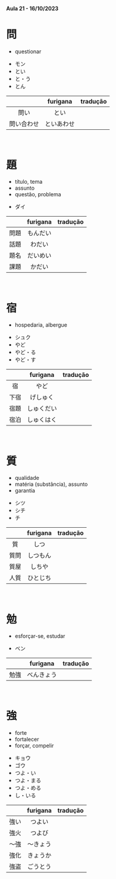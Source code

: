 #### Aula 21 - 16/10/2023


# 問
- questionar

<ul><li>モン</li><li>とい</li><li>と・う</li><li>とん</li></ul>

|  | furigana | tradução |
|:---:|:---:|:---:|
| 問い | とい |  |
| 問い合わせ | といあわせ |  |

<br>


# 題
<ul><li>título, tema</li><li>assunto</li><li>questão, problema</li></ul>

- ダイ

|  | furigana | tradução |
|:---:|:---:|:---:|
| 問題 | もんだい |  |
| 話題 | わだい |  |
| 題名 | だいめい |  |
| 課題 | かだい |  |

<br>


# 宿
- hospedaria, albergue

<ul><li>シュク</li><li>やど</li><li>やど・る</li><li>やど・す</li></ul>

|  | furigana | tradução |
|:---:|:---:|:---:|
| 宿 | やど |  |
| 下宿 | げしゅく |  |
| 宿題 | しゅくだい |  |
| 宿泊 | しゅくはく |  |

<br>


# 質
<ul><li>qualidade</li><li>matéria (substância), assunto</li><li>garantia</li></ul>

<ul><li>シツ</li><li>シチ</li><li>チ</li></ul>

|  | furigana | tradução |
|:---:|:---:|:---:|
| 質 | しつ |  |
| 質問 | しつもん |  |
| 質屋 | しちや |  |
| 人質 | ひとじち |  |

<br>


# 勉
- esforçar-se, estudar

- ベン

|  | furigana | tradução |
|:---:|:---:|:---:|
| 勉強 | べんきょう |  |

<br>


# 強
<ul><li>forte</li><li>fortalecer</li><li>forçar, compelir</li></ul>

<ul><li>キョウ</li><li>ゴウ</li><li>つよ・い</li><li>つよ・まる</li><li>つよ・める</li><li>し・いる</li></ul>

|  | furigana | tradução |
|:---:|:---:|:---:|
| 強い | つよい |  |
| 強火 | つよび |  |
| 〜強 | 〜きょう |  |
| 強化 | きょうか |  |
| 強盗 | ごうとう |  |
